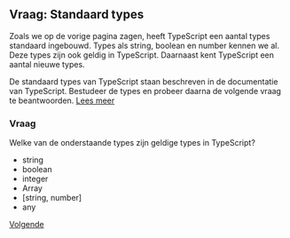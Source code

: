## Vraag: Standaard types

Zoals we op de vorige pagina zagen, heeft TypeScript een aantal types standaard ingebouwd. Types als string, boolean en 
number kennen we al. Deze types zijn ook geldig in TypeScript. Daarnaast kent TypeScript een aantal nieuwe types.

De standaard types van TypeScript staan beschreven in de documentatie van TypeScript. Bestudeer de types en probeer
daarna de volgende vraag te beantwoorden. [Lees meer](https://www.typescriptlang.org/docs/handbook/basic-types.html)

### Vraag

Welke van de onderstaande types zijn geldige types in TypeScript?

* string
* boolean
* integer
* Array<string> 
* \[string, number\]
* any

[Volgende](08.standaard_types.antwoord.md)